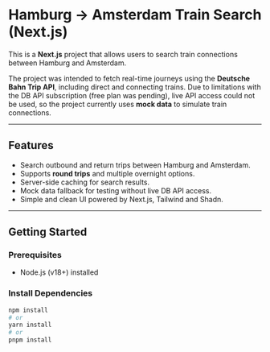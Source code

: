 # Hamburg → Amsterdam Train Search (Next.js)

This is a **Next.js** project that allows users to search train connections between Hamburg and Amsterdam.

The project was intended to fetch real-time journeys using the **Deutsche Bahn Trip API**, including direct and connecting trains. Due to limitations with the DB API subscription (free plan was pending), live API access could not be used, so the project currently uses **mock data** to simulate train connections.

---

## Features

- Search outbound and return trips between Hamburg and Amsterdam.
- Supports **round trips** and multiple overnight options.
- Server-side caching for search results.
- Mock data fallback for testing without live DB API access.
- Simple and clean UI powered by Next.js, Tailwind and Shadn.

---

## Getting Started

### Prerequisites

- Node.js (v18+) installed

### Install Dependencies

```bash
npm install
# or
yarn install
# or
pnpm install
```
